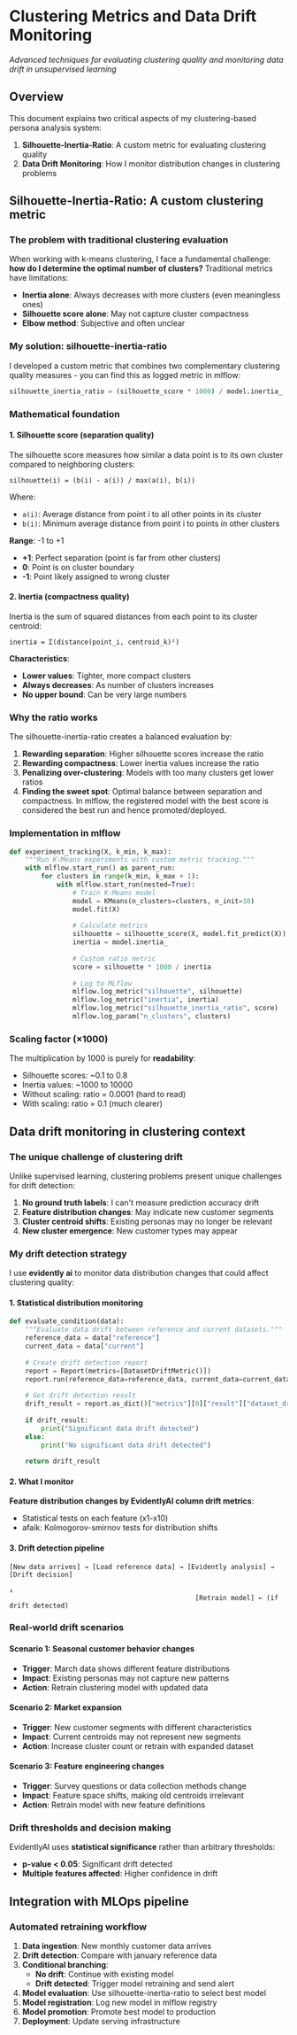 # Clustering Metrics and Data Drift Monitoring

*Advanced techniques for evaluating clustering quality and monitoring data drift in unsupervised learning*

## Overview

This document explains two critical aspects of my clustering-based persona analysis system:

1. **Silhouette-Inertia-Ratio**: A custom metric for evaluating clustering quality
2. **Data Drift Monitoring**: How I monitor distribution changes in clustering problems

## Silhouette-Inertia-Ratio: A custom clustering metric

### The problem with traditional clustering evaluation

When working with k-means clustering, I face a fundamental challenge: **how do I determine the optimal number of clusters?** Traditional metrics have limitations:

- **Inertia alone**: Always decreases with more clusters (even meaningless ones)
- **Silhouette score alone**: May not capture cluster compactness
- **Elbow method**: Subjective and often unclear

### My solution: silhouette-inertia-ratio

I developed a custom metric that combines two complementary clustering quality measures - you can find this as logged metric in mlflow:

```python
silhouette_inertia_ratio = (silhouette_score * 1000) / model.inertia_
```

### Mathematical foundation
#### 1. Silhouette score (separation quality)
The silhouette score measures how similar a data point is to its own cluster compared to neighboring clusters:

```
silhouette(i) = (b(i) - a(i)) / max(a(i), b(i))
```

Where:
- `a(i)`: Average distance from point i to all other points in its cluster
- `b(i)`: Minimum average distance from point i to points in other clusters

**Range**: -1 to +1
- **+1**: Perfect separation (point is far from other clusters)
- **0**: Point is on cluster boundary
- **-1**: Point likely assigned to wrong cluster

#### 2. Inertia (compactness quality)
Inertia is the sum of squared distances from each point to its cluster centroid:

```
inertia = Σ(distance(point_i, centroid_k)²)
```

**Characteristics**:
- **Lower values**: Tighter, more compact clusters
- **Always decreases**: As number of clusters increases
- **No upper bound**: Can be very large numbers

### Why the ratio works

The silhouette-inertia-ratio creates a balanced evaluation by:

1. **Rewarding separation**: Higher silhouette scores increase the ratio
2. **Rewarding compactness**: Lower inertia values increase the ratio
3. **Penalizing over-clustering**: Models with too many clusters get lower ratios
4. **Finding the sweet spot**: Optimal balance between separation and compactness. In mlflow, the registered model with the best score is considered the best run and hence promoted/deployed.

### Implementation in mlflow

```python
def experiment_tracking(X, k_min, k_max):
    """Run K-Means experiments with custom metric tracking."""
    with mlflow.start_run() as parent_run:
        for clusters in range(k_min, k_max + 1):
            with mlflow.start_run(nested=True):
                # Train K-Means model
                model = KMeans(n_clusters=clusters, n_init=10)
                model.fit(X)
                
                # Calculate metrics
                silhouette = silhouette_score(X, model.fit_predict(X))
                inertia = model.inertia_
                
                # Custom ratio metric
                score = silhouette * 1000 / inertia
                
                # Log to MLflow
                mlflow.log_metric("silhouette", silhouette)
                mlflow.log_metric("inertia", inertia)
                mlflow.log_metric("silhouette_inertia_ratio", score)
                mlflow.log_param("n_clusters", clusters)
```

### Scaling factor (×1000)

The multiplication by 1000 is purely for **readability**:
- Silhouette scores: ~0.1 to 0.8
- Inertia values: ~1000 to 10000
- Without scaling: ratio = 0.0001 (hard to read)
- With scaling: ratio = 0.1 (much clearer)

## Data drift monitoring in clustering context

### The unique challenge of clustering drift

Unlike supervised learning, clustering problems present unique challenges for drift detection:

1. **No ground truth labels**: I can't measure prediction accuracy drift
2. **Feature distribution changes**: May indicate new customer segments
3. **Cluster centroid shifts**: Existing personas may no longer be relevant
4. **New cluster emergence**: New customer types may appear

### My drift detection strategy

I use **evidently ai** to monitor data distribution changes that could affect clustering quality:

#### 1. Statistical distribution monitoring

```python
def evaluate_condition(data):
    """Evaluate data drift between reference and current datasets."""
    reference_data = data["reference"]
    current_data = data["current"]
    
    # Create drift detection report
    report = Report(metrics=[DatasetDriftMetric()])
    report.run(reference_data=reference_data, current_data=current_data)
    
    # Get drift detection result
    drift_result = report.as_dict()["metrics"][0]["result"]["dataset_drift"]
    
    if drift_result:
        print("Significant data drift detected")
    else:
        print("No significant data drift detected")
    
    return drift_result
```

#### 2. What I monitor

**Feature distribution changes by EvidentlyAI column drift metrics**:
- Statistical tests on each feature (x1-x10)
- afaik: Kolmogorov-smirnov tests for distribution shifts

#### 3. Drift detection pipeline

```
[New data arrives] → [Load reference data] → [Evidently analysis] → [Drift decision]
                                                                         ↓
                                               [Retrain model] ← (if drift detected)
```

### Real-world drift scenarios

#### Scenario 1: Seasonal customer behavior changes
- **Trigger**: March data shows different feature distributions
- **Impact**: Existing personas may not capture new patterns
- **Action**: Retrain clustering model with updated data

#### Scenario 2: Market expansion
- **Trigger**: New customer segments with different characteristics
- **Impact**: Current centroids may not represent new segments
- **Action**: Increase cluster count or retrain with expanded dataset

#### Scenario 3: Feature engineering changes
- **Trigger**: Survey questions or data collection methods change
- **Impact**: Feature space shifts, making old centroids irrelevant
- **Action**: Retrain model with new feature definitions

### Drift thresholds and decision making

EvidentlyAI uses **statistical significance** rather than arbitrary thresholds:

- **p-value < 0.05**: Significant drift detected
- **Multiple features affected**: Higher confidence in drift

## Integration with MLOps pipeline

### Automated retraining workflow

1. **Data ingestion**: New monthly customer data arrives
2. **Drift detection**: Compare with january reference data
3. **Conditional branching**: 
   - **No drift**: Continue with existing model
   - **Drift detected**: Trigger model retraining and send alert
4. **Model evaluation**: Use silhouette-inertia-ratio to select best model
5. **Model registration**: Log new model in mlflow registry
6. **Model promotion**: Promote best model to production
7. **Deployment**: Update serving infrastructure
